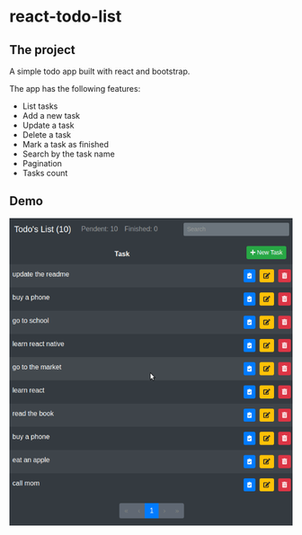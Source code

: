 # react-todo-list

## The project

A simple todo app built with react and bootstrap.

The app has the following features:

* List tasks
* Add a new task
* Update a task
* Delete a task
* Mark a task as finished
* Search by the task name
* Pagination
* Tasks count

## Demo
<p align="center">
  <img src="https://raw.githubusercontent.com/andrius111/react-todo-list/master/public/example.gif">
</p>
